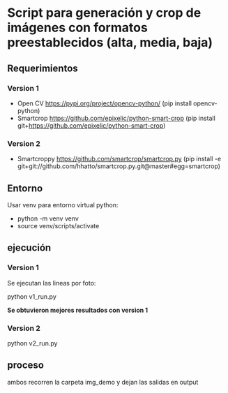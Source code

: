 
# Script para generación y crop de imágenes con formatos preestablecidos (alta, media, baja)

## Requerimientos

### Version 1 

* Open CV https://pypi.org/project/opencv-python/ (pip install opencv-python)
* Smartcrop https://github.com/epixelic/python-smart-crop (pip install git+https://github.com/epixelic/python-smart-crop)


### Version 2 

* Smartcroppy https://github.com/smartcrop/smartcrop.py (pip install -e git+git://github.com/hhatto/smartcrop.py.git@master#egg=smartcrop)


## Entorno

Usar venv para entorno virtual python:
- python -m venv venv
- source venv/scripts/activate

## ejecución

### Version 1

Se ejecutan las lineas por foto:

python v1_run.py

**Se obtuvieron mejores resultados con version 1**

### Version 2

python v2_run.py

## proceso

ambos recorren la carpeta img_demo y dejan las salidas en output